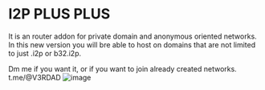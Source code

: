 # I2P PLUS PLUS
It is an router addon for private domain and anonymous oriented networks.
In this new version you will bre able to host on domains that are not limited to just .i2p or b32.i2p.

Dm me if you want it, or if you want to join already created networks. t.me/@V3RDAD
![image](https://user-images.githubusercontent.com/50222317/233504525-df186337-fc50-4331-8906-826ec1e81900.png)
